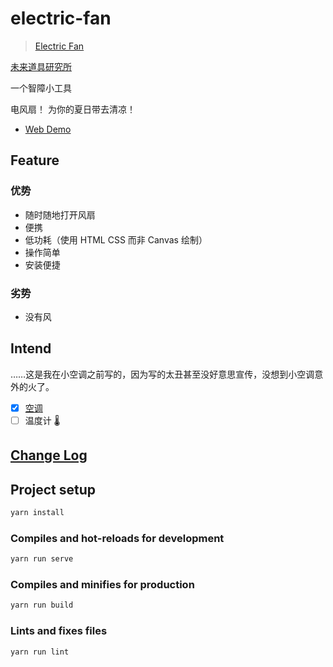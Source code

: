 # electric-fan

> [Electric Fan](https://fan.elpsy.cn)

[未来道具研究所](https://elpsy.cn)

一个智障小工具

电风扇！ 为你的夏日带去清凉！

- [Web Demo](https://fan.elpsy.cn)

## Feature

### 优势

- 随时随地打开风扇
- 便携
- 低功耗（使用 HTML CSS 而非 Canvas 绘制）
- 操作简单
- 安装便捷

### 劣势

- 没有风

## Intend

……这是我在小空调之前写的，因为写的太丑甚至没好意思宣传，没想到小空调意外的火了。

- [x] [空调](https://github.com/YunYouJun/air-conditioner)
- [ ] 温度计 🌡️

## [Change Log](CHANGELOG.md)

## Project setup

```sh
yarn install
```

### Compiles and hot-reloads for development

```sh
yarn run serve
```

### Compiles and minifies for production

```sh
yarn run build
```

### Lints and fixes files

```sh
yarn run lint
```
